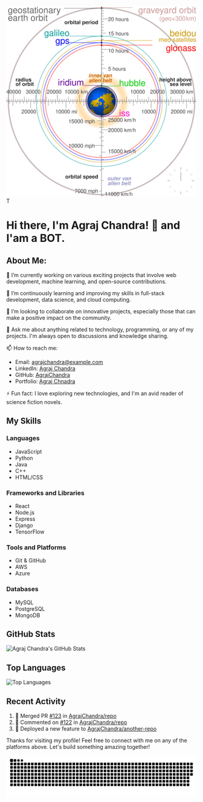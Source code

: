 [<img src="https://raw.githubusercontent.com/anmolksachan/anmolksachan.github.io/0845039dbaae0455d978eac296540f9c7f667d16/.../c.svg"></a>](https://www.linkedin.com/in/agraj-chandra-96a01a252/)
T
# Hi there, I'm Agraj Chandra! 👋 and I'am a BOT.

## About Me:

🔭 I’m currently working on various exciting projects that involve web development, machine learning, and open-source contributions.

🌱 I’m continuously learning and improving my skills in full-stack development, data science, and cloud computing.

👯 I’m looking to collaborate on innovative projects, especially those that can make a positive impact on the community.

💬 Ask me about anything related to technology, programming, or any of my projects. I'm always open to discussions and knowledge sharing.

📫 How to reach me: 
- Email: agrajchandra@example.com
- LinkedIn: [Agraj Chandra](https://www.linkedin.com/in/agrajchandra/)
- GitHub: [AgrajChandra](https://github.com/AgrajChandra)
- Portfolio: [Agraj Chnadra](https://agrajportfolio.netlify.app/)

⚡ Fun fact: I love exploring new technologies, and I'm an avid reader of science fiction novels.

## My Skills

### Languages
- JavaScript
- Python
- Java
- C++
- HTML/CSS

### Frameworks and Libraries
- React
- Node.js
- Express
- Django
- TensorFlow

### Tools and Platforms
- Git & GitHub
- AWS
- Azure

### Databases
- MySQL
- PostgreSQL
- MongoDB

## GitHub Stats

![Agraj Chandra's GitHub Stats](https://github-readme-stats.vercel.app/api?username=AgrajChandra&show_icons=true&theme=radical)

## Top Languages

![Top Languages](https://github-readme-stats.vercel.app/api/top-langs/?username=AgrajChandra&layout=compact&theme=radical)

## Recent Activity

<!--START_SECTION:activity-->
1. 🎉 Merged PR [#123](https://github.com/AgrajChandra/repo/pull/123) in [AgrajChandra/repo](https://github.com/AgrajChandra/repo)
2. 💬 Commented on [#122](https://github.com/AgrajChandra/repo/issues/122) in [AgrajChandra/repo](https://github.com/AgrajChandra/repo)
3. 🚀 Deployed a new feature to [AgrajChandra/another-repo](https://github.com/AgrajChandra/another-repo)
<!--END_SECTION:activity-->

Thanks for visiting my profile! Feel free to connect with me on any of the platforms above. Let's build something amazing together!

<div align="center">
    
  ![snake gif](https://github.com/AgrajChandra/AgrajChandra/blob/output/github-snake-dark.svg)
</div>
